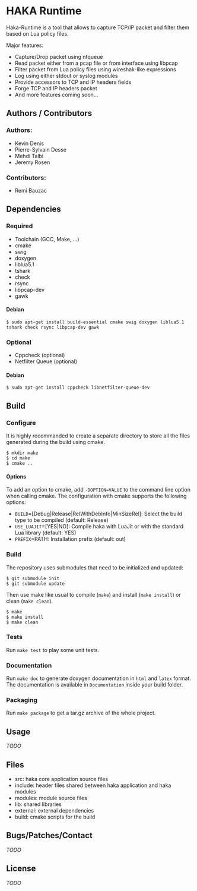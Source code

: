 HAKA Runtime
============

Haka-Runtime is a tool that allows to capture TCP/IP packet and filter
them based on Lua policy files.

Major features:

  - Capture/Drop packet using nfqueue 
  - Read packet either from a pcap file or from interface using libpcap
  - Filter packet from Lua policy files using wireshak-like expressions
  - Log using either stdout or syslog modules
  - Provide accessors to TCP and IP headers fields
  - Forge TCP and IP headers packet
  - And more features coming soon...


Authors / Contributors
----------------------

### Authors:
  - Kevin Denis
  - Pierre-Sylvain Desse
  - Mehdi Talbi
  - Jeremy Rosen

### Contributors:
  - Remi Bauzac


Dependencies
------------

### Required

  - Toolchain (GCC, Make, ...)
  - cmake
  - swig
  - doxygen
  - liblua5.1
  - tshark
  - check
  - rsync
  - libpcap-dev
  - gawk

#### Debian

    $ sudo apt-get install build-essential cmake swig doxygen liblua5.1 tshark check rsync libpcap-dev gawk

### Optional

  - Cppcheck (optional)
  - Netfilter Queue (optional)

#### Debian

    $ sudo apt-get install cppcheck libnetfilter-queue-dev


Build
-----

### Configure

It is highly recommanded to create a separate directory to store
all the files generated during the build using cmake.

    $ mkdir make
    $ cd make
    $ cmake ..

#### Options

To add an option to cmake, add `-DOPTION=VALUE` to the command line option when calling cmake.
The configuration with cmake supports the following options:

  - `BUILD`=[Debug|Release|RelWithDebInfo|MinSizeRel]: Select the build type to be
  compiled (default: Release)
  - `USE_LUAJIT`=[YES|NO]: Compile haka with LuaJit or with the standard Lua library (default: YES)
  - `PREFIX`=PATH: Installation prefix (default: out)

### Build

The repository uses submodules that need to be initialized and updated:

    $ git submodule init
    $ git submodule update

Then use make like usual to compile (`make`) and install (`make install`) or
clean (`make clean`).

    $ make
    $ make install
    $ make clean

### Tests

Run `make test` to play some unit tests.

### Documentation

Run `make doc` to generate doxygen documentation in `html` and `latex` format.
The documentation is available in `Documentation` inside your build folder.

### Packaging

Run `make package` to get a tar.gz archive of the whole project.


Usage
-----
_TODO_


Files
-----

  - src: haka core application source files
  - include: header files shared between haka application and haka modules
  - modules: module source files
  - lib: shared libraries
  - external: external dependencies
  - build: cmake scripts for the build


Bugs/Patches/Contact
--------------------
_TODO_


License
-------
_TODO_

